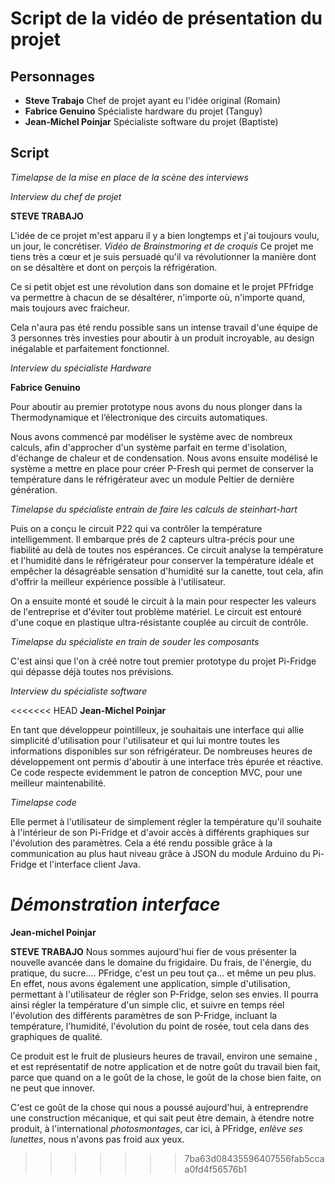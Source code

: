 # Script de la vidéo de présentation du projet

## Personnages

* **Steve Trabajo** Chef de projet ayant eu l'idée original (Romain)
* **Fabrice Genuino** Spécialiste hardware du projet (Tanguy)
* **Jean-Michel Poinjar** Spécialiste software du projet (Baptiste)

## Script

*Timelapse de la mise en place de la scène des interviews*

*Interview du chef de projet*

**STEVE TRABAJO**

L'idée de ce projet m'est apparu il y a bien longtemps et j'ai toujours voulu, un jour, le concrétiser. 
*Vidéo de Brainstmoring et de croquis*
Ce projet me tiens très a cœur et je suis persuadé qu'il va révolutionner la manière dont on se désaltère et dont on perçois la réfrigération.

Ce si petit objet est une révolution dans son domaine et le projet PFfridge va permettre à chacun de se désaltérer, n'importe où, n'importe quand, mais toujours avec fraicheur.

Cela n'aura pas été rendu possible sans un intense travail d'une équipe de 3 personnes très investies pour aboutir à un produit incroyable, au design inégalable et parfaitement fonctionnel.

*Interview du spécialiste Hardware*

**Fabrice Genuino**

Pour aboutir au premier prototype nous avons du nous plonger dans la Thermodynamique et l’électronique des circuits automatiques.

Nous avons commencé par modéliser le système avec de nombreux calculs, afin d'approcher d'un système parfait en terme d'isolation, d'échange de chaleur et de condensation. Nous avons ensuite modélisé le système a mettre en place pour créer P-Fresh qui permet de conserver la température dans le réfrigérateur avec un module Peltier de dernière génération.

*Timelapse du spécialiste entrain de faire les calculs de steinhart-hart*

Puis on a conçu le circuit P22 qui va contrôler la température intelligemment. Il embarque prés de 2 capteurs ultra-précis pour une fiabilité au delà de toutes nos espérances. Ce circuit analyse la température et l'humidité dans le réfrigérateur pour conserver la température idéale et empêcher la désagréable sensation d'humidité sur la canette, tout cela, afin d'offrir la meilleur expérience possible à l'utilisateur.

On a ensuite monté et soudé le circuit à la main pour respecter les valeurs de l'entreprise et d'éviter tout problème matériel. Le circuit est entouré d'une coque en plastique ultra-résistante couplée au circuit de contrôle.

*Timelapse du spécialiste en train de souder les composants*

C'est ainsi que l'on à créé notre tout premier prototype du projet Pi-Fridge qui dépasse déjà toutes nos prévisions.

*Interview du spécialiste software*

<<<<<<< HEAD
**Jean-Michel Poinjar**

En tant que développeur pointilleux, je souhaitais une interface qui allie simplicité d'utilisation pour l'utilisateur et qui lui montre toutes les informations disponibles sur son réfrigérateur. De nombreuses heures de développement ont permis d'aboutir à une interface très épurée et réactive. Ce code respecte evidemment le patron de conception MVC, pour une meilleur maintenabilité.

*Timelapse code*

Elle permet à l'utilisateur de simplement régler la température qu'il souhaite à l'intérieur de son Pi-Fridge et d'avoir accès à différents graphiques sur l'évolution des paramètres. Cela a été rendu possible grâce à la communication au plus haut niveau grâce à JSON du module Arduino du Pi-Fridge et l'interface client Java.

*Démonstration interface*
=======
**Jean-michel Poinjar**



**STEVE TRABAJO**
Nous sommes aujourd'hui fier de vous présenter la nouvelle avancée dans le domaine du frigidaire.
Du frais, de l'énergie, du pratique, du sucre.... PFridge, c'est un peu tout ça... et même un peu plus.
En effet, nous avons également une application, simple d'utilisation, permettant à l'utilisateur de régler son P-Fridge, selon ses envies. 
Il pourra ainsi régler la température d'un simple clic, et suivre en temps réel l'évolution des différents paramètres de son P-Fridge, incluant la température, l'humidité, l'évolution du point de rosée, tout cela dans des graphiques de qualité. 

Ce produit est le fruit de plusieurs heures de travail, environ une semaine , et est représentatif de notre application et de notre goût du travail bien fait, parce que quand on a le goût de la chose, le goût de la chose bien faite, on ne peut que innover. 

C'est ce goût de la chose qui nous a poussé aujourd'hui, à entreprendre une construction mécanique, et qui sait peut être demain, à étendre notre produit, à l'international *photosmontages*, car ici, à PFridge, *enlève ses lunettes*, nous n'avons pas froid aux yeux.

>>>>>>> 7ba63d08435596407556fab5ccaa0fd4f56576b1

